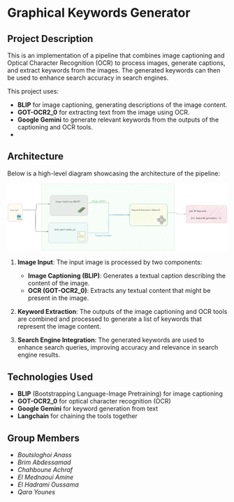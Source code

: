 # Graphical Keywords Generator

## Project Description

This is an implementation of a pipeline that combines image captioning and Optical Character Recognition (OCR) to process images, generate captions, and extract keywords from the images. The generated keywords can then be used to enhance search accuracy in search engines.

This project uses:
- **BLIP** for image captioning, generating descriptions of the image content.
- **GOT-OCR2_0** for extracting text from the image using OCR.
- **Google Gemini** to generate relevant keywords from the outputs of the captioning and OCR tools.
- 
## Architecture

Below is a high-level diagram showcasing the architecture of the pipeline:

![Architecture Diagram](assets/pipeline.png)


1. **Image Input**: The input image is processed by two components:
   - **Image Captioning (BLIP)**: Generates a textual caption describing the content of the image.
   - **OCR (GOT-OCR2_0)**: Extracts any textual content that might be present in the image.

2. **Keyword Extraction**: The outputs of the image captioning and OCR tools are combined and processed to generate a list of keywords that represent the image content.

3. **Search Engine Integration**: The generated keywords are used to enhance search queries, improving accuracy and relevance in search engine results.


## Technologies Used

- **BLIP** (Bootstrapping Language-Image Pretraining) for image captioning
- **GOT-OCR2_0** for optical character recognition (OCR)
- **Google Gemini** for keyword generation from text
- **Langchain** for chaining the tools together

## Group Members

- *Boutsloghoi Anass*
- *Brim Abdessamad*
- *Chahboune Achraf*
- *El Mednaoui Amine*
- *El Hadrami Oussama*
- *Qara Younes*